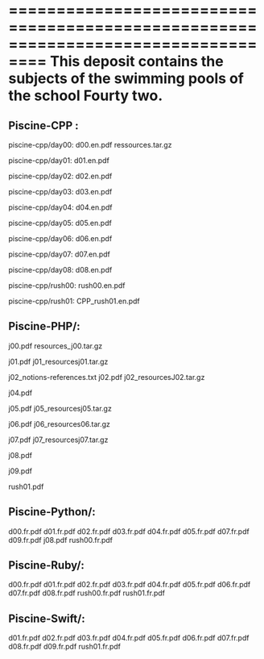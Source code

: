 ==================================================================================
This deposit contains the subjects of the swimming pools of the school Fourty two.
==================================================================================


Piscine-CPP :
-------------

piscine-cpp/day00:
d00.en.pdf
ressources.tar.gz

piscine-cpp/day01:
d01.en.pdf

piscine-cpp/day02:
d02.en.pdf

piscine-cpp/day03:
d03.en.pdf

piscine-cpp/day04:
d04.en.pdf

piscine-cpp/day05:
d05.en.pdf

piscine-cpp/day06:
d06.en.pdf

piscine-cpp/day07:
d07.en.pdf

piscine-cpp/day08:
d08.en.pdf

piscine-cpp/rush00:
rush00.en.pdf

piscine-cpp/rush01:
CPP_rush01.en.pdf


Piscine-PHP/:
-------------

j00.pdf
resources_j00.tar.gz

j01.pdf
j01_resourcesj01.tar.gz

j02_notions-references.txt
j02.pdf
j02_resourcesJ02.tar.gz

j04.pdf

j05.pdf
j05_resourcesj05.tar.gz

j06.pdf
j06_resources06.tar.gz

j07.pdf
j07_resourcesj07.tar.gz

j08.pdf

j09.pdf

rush01.pdf

Piscine-Python/:
----------------

d00.fr.pdf
d01.fr.pdf
d02.fr.pdf
d03.fr.pdf
d04.fr.pdf
d05.fr.pdf
d07.fr.pdf
d09.fr.pdf
j08.pdf
rush00.fr.pdf

Piscine-Ruby/:
--------------

d00.fr.pdf
d01.fr.pdf
d02.fr.pdf
d03.fr.pdf
d04.fr.pdf
d05.fr.pdf
d06.fr.pdf
d07.fr.pdf
d08.fr.pdf
rush00.fr.pdf
rush01.fr.pdf

Piscine-Swift/:
---------------

d01.fr.pdf
d02.fr.pdf
d03.fr.pdf
d04.fr.pdf
d05.fr.pdf
d06.fr.pdf
d07.fr.pdf
d08.fr.pdf
d09.fr.pdf
rush01.fr.pdf
